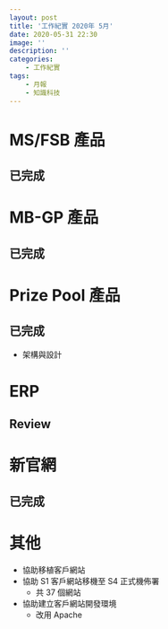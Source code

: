 ```yaml
---
layout: post
title: '工作紀實 2020年 5月'
date: 2020-05-31 22:30
image: ''
description: ''
categories:
    - 工作紀實
tags:
    - 月報
    - 知識科技
---
```


# MS/FSB 產品

## 已完成

# MB-GP 產品

## 已完成

# Prize Pool 產品

## 已完成

* 架構與設計

# ERP

## Review

# 新官網

## 已完成

# 其他

- 協助移植客戶網站
- 協助 S1 客戶網站移機至 S4 正式機佈署
    - 共 37 個網站
- 協助建立客戶網站開發環境
    - 改用 Apache 
